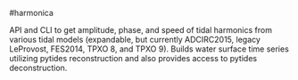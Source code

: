 #harmonica

API and CLI to get amplitude, phase, and speed of tidal harmonics from various tidal models (expandable, but currently ADCIRC2015, legacy LeProvost, FES2014, TPXO 8, and TPXO 9). Builds water surface time series utilizing pytides reconstruction and also provides access
to pytides deconstruction.